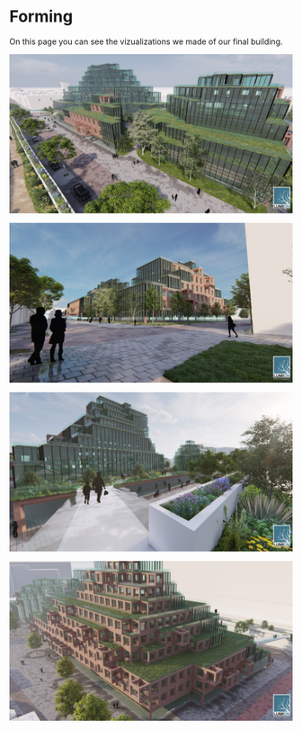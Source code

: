 # Forming

On this page you can see the vizualizations we made of our final building. 

![title](../img/FINAL_Renders_2.png)

![title](../img/FINAL_Renders_3.png)

![title](../img/FINAL_Renders_4.png)

![title](../img/FINAL_Renders_5.png)